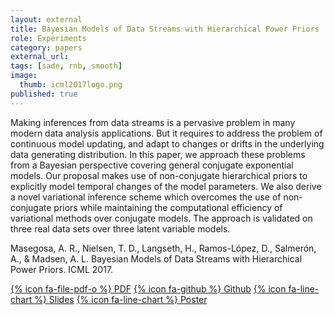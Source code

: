 ```yaml
---
layout: external
title: Bayesian Models of Data Streams with Hierarchical Power Priors
role: Experiments
category: papers
external_url: 
tags: [sade, rnb, smooth]
image:
  thumb: icml2017logo.png
published: true
---
```


Making inferences from data streams is a pervasive problem in many modern data analysis 
applications. But it requires to address the problem of continuous model updating, and 
adapt to changes or drifts in the underlying data generating distribution. In this paper, 
we approach these problems from a Bayesian perspective covering general conjugate 
exponential models. Our proposal makes use of non-conjugate hierarchical priors to
explicitly model temporal changes of the model parameters. We also derive a novel 
variational inference scheme which overcomes the use of non-conjugate priors while 
maintaining the computational efficiency of variational methods over conjugate models. 
The approach is validated on three real data sets over three latent variable models.

Masegosa, A. R., Nielsen, T. D., Langseth, H., Ramos-López, D., Salmerón, A.,
& Madsen, A. L. Bayesian Models of Data Streams with Hierarchical Power Priors. ICML 2017.

[{% icon fa-file-pdf-o %} PDF](http://proceedings.mlr.press/v70/masegosa17a.html) [{% icon fa-github %} Github](https://github.com/amidst/toolbox) [{% icon fa-line-chart %} Slides](/papers/ICML2017-slides.pdf) [{% icon fa-line-chart %} Poster](/papers/ICML2017-poster.pdf)
